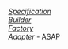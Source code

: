 [*Specification*](https://github.com/FeridAksahin/DesignPattern/tree/main/SpecificationDesignPattern) <br>
[*Builder*](https://github.com/FeridAksahin/DesignPattern/tree/main/BuilderDesignPattern) <br>
[*Factory*](https://github.com/FeridAksahin/DesignPattern/tree/main/FactoryDesignPattern) <br>
*Adapter* - ASAP
